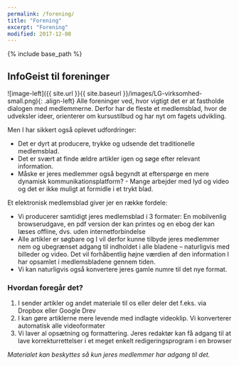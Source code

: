 ```yaml
---
permalink: /forening/
title: "Forening"
excerpt: "Forening"
modified: 2017-12-08
---
```


{% include base_path %}

## InfoGeist til foreninger

![image-left]({{ site.url }}{{ site.baseurl }}/images/LG-virksomhed-small.png){: .align-left}
Alle foreninger ved, hvor vigtigt det er at fastholde dialogen med medlemmerne. Derfor har de fleste et medlemsblad, hvor de udveksler ideer, orienterer om kursustilbud og har nyt om fagets udvikling.

Men I har sikkert også oplevet udfordringer:

- Det er dyrt at producere, trykke og udsende det traditionelle medlemsblad.
- Det er svært at finde ældre artikler igen og søge efter relevant information.
- Måske er jeres medlemmer også begyndt at efterspørge en mere dynamisk kommunikationsplatform? - Mange arbejder med lyd og video og det er ikke muligt at formidle i et trykt blad.

Et elektronisk medlemsblad giver jer en række fordele:
- Vi producerer samtidigt jeres medlemsblad i 3 formater: En mobilvenlig browserudgave, en pdf version der kan printes og en ebog der kan læses offline, dvs. uden internetforbindelse
- Alle artikler er søgbare og I vil derfor kunne tilbyde jeres medlemmer nem og ubegrænset adgang til indholdet i alle bladene – naturligvis med billeder og video. Det vil forhåbentlig højne værdien af den information I har opsamlet i medlemsbladene gennem tiden.
- Vi kan naturligvis også konvertere jeres gamle numre til det nye format.

### Hvordan foregår det?

1. I sender artikler og andet materiale til os eller deler det f.eks. via Dropbox eller Google Drev
2. I kan gøre artiklerne mere levende med indlagte videoklip. Vi konverterer automatisk alle videoformater
3. Vi laver al opsætning og formattering. Jeres redaktør kan få adgang til at lave korrekturrettelser i et meget enkelt redigeringsprogram i en browser

*Materialet kan beskyttes så kun jeres medlemmer har adgang til det.*
